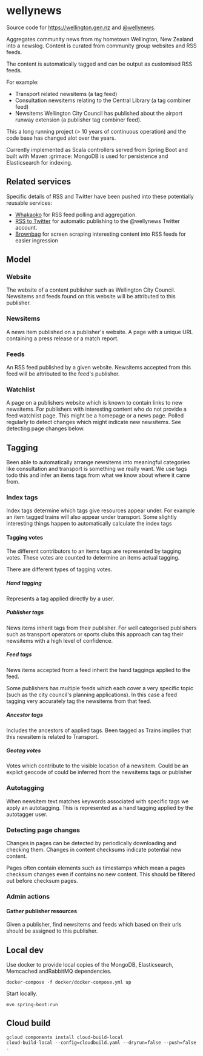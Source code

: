 # wellynews

Source code for https://wellington.gen.nz and [@wellynews](https://twitter.com/wellynews).

Aggregates community news from my hometown Wellington, New Zealand into a newslog.
Content is curated from community group websites and RSS feeds.

The content is automatically tagged and can be output as customised RSS feeds.

For example:
- Transport related newsitems (a tag feed)
- Consultation newsitems relating to the Central Library (a tag combiner feed)
- Newsitems Wellington City Council has published about the airport runway extension (a publisher tag combiner feed).

This a long running project (> 10 years of continuous operation) and the code base has changed alot over the years.

Currently implemented as Scala controllers served from Spring Boot and built with Maven :grimace:
MongoDB is used for persistence and Elasticsearch for indexing.


## Related services

Specific details of RSS and Twitter have been pushed into these potentially reusable services:

- [Whakaoko](https://github.com/tonytw1/whakaoko) for RSS feed polling and aggregation.
- [RSS to Twitter](https://github.com/tonytw1/rsstotwitter) for automatic publishing to the @wellynews Twitter account.
- [Brownbag](https://github.com/tonytw1/brownbag) for screen scraping interesting content into RSS feeds for easier ingression


## Model

### Website

The website of a content publisher such as Wellington City Council.  
Newsitems and feeds found on this website will be attributed to this publisher.

### Newsitems

A news item published on a publisher's website. A page with a unique URL containing a press release or a match report.

### Feeds

An RSS feed published by a given website. Newsitems accepted from this feed will be attributed to the feed's publisher.

### Watchlist

A page on a publishers website which is known to contain links to new newsitems.
For publishers with interesting content who do not provide a feed watchlist page.
This might be a homepage or a news page.
Polled regularly to detect changes which might indicate new newsitems.
See detecting page changes below.


## Tagging

Been able to automatically arrange newsitems into meaningful categories like consultation and transport is something we really want.
We use tags todo this and infer an items tags from what we know about where it came from.

### Index tags

Index tags determine which tags give resources appear under.
For example an item tagged trains will also appear under transport.
Some slightly interesting things happen to automatically calculate the index tags

#### Tagging votes

The different contributors to an items tags are represented by tagging votes.
These votes are counted to determine an items actual tagging.

There are different types of tagging votes.

##### Hand tagging

Represents a tag applied directly by a user.

##### Publisher tags

News items inherit tags from their publisher.
For well categorised publishers such as transport operators or sports clubs this approach can tag their newsitems with a high level of confidence.

##### Feed tags

News items accepted from a feed inherit the hand taggings applied to the feed.

Some publishers has multiple feeds which each cover a very specific topic (such as the city council's planning applications).
In this case a feed tagging  very accurately tag the newsitems from that feed.

##### Ancestor tags

Includes the ancestors of applied tags.
Been tagged as Trains implies that this newsitem is related to Transport.

##### Geotag votes

Votes which contribute to the visible location of a newsitem. Could be an explict geocode of could be inferred from the
newsitems tags or publisher


### Autotagging

When newsitem text matches keywords associated with specific tags we apply an autotagging.
This is represented as a hand tagging applied by the autotagger user.



### Detecting page changes

Changes in pages can be detected by periodically downloading and checking them.
Changes in content checksums indicate potential new content.

Pages often contain elements such as timestamps which mean a pages checksum changes even if contains no new content.
This should be filtered out before checksum pages.


### Admin actions

#### Gather publisher resources

Given a publisher, find newsitems and feeds which based on their urls should be assigned to this publisher.


## Local dev

Use docker to provide local copies of the MongoDB, Elasticsearch, Memcached andRabbitMQ dependencies.

```
docker-compose -f docker/docker-compose.yml up
```

Start locally.
```
mvn spring-boot:run
```

## Cloud build

```
gcloud components install cloud-build-local
cloud-build-local --config=cloudbuild.yaml --dryrun=false --push=false .
```
